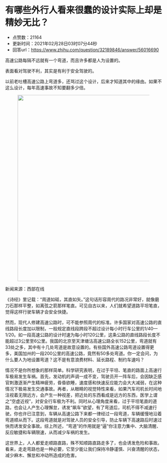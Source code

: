 # 有哪些外行人看来很蠢的设计实际上却是精妙无比？
- 点赞数：21164
- 更新时间：2021年02月28日03时07分44秒
- 回答url：https://www.zhihu.com/question/32189846/answer/56016690
<body>
 <p data-pid="VFWGRHH0">高速公路每隔不远就有一个弯道，而且许多都是人为设置的。</p>
 <p data-pid="EQb3-qQE">表面看对驾驶不利，其实是有利于安全驾驶的。</p>
 <p data-pid="0U0uezua">以前老吐槽高速公路上弯道多，还骂过这个设计，后来才知道其中的缘由。如果不这么设计，每年高速事故不知要翻多少倍。</p>
 <figure>
  <img src="https://picx.zhimg.com/50/23b27ff2483947f433503bb77e71f11a_720w.jpg?source=1940ef5c" data-rawheight="420" data-rawwidth="600" data-original-token="23b27ff2483947f433503bb77e71f11a" class="origin_image zh-lightbox-thumb" width="600" data-original="https://picx.zhimg.com/23b27ff2483947f433503bb77e71f11a_r.jpg?source=1940ef5c">
 </figure>
 <p data-pid="MKFv8Oy2">新闻来源：西部在线</p>
 <p data-pid="wStF1T5f">《诗经》里记载：“周道如砥，其直如矢。”这句话形容周代的路况非常好，就像磨刀石那样平整，如离弦之箭那样笔直。可见自古以来，人们就希望道路平坦笔直，觉得这样行驶车辆才会安全快捷。</p>
 <p data-pid="kSZrF1Hw">然而，现代人修建高速公路时，可不能参照周代的标准。许多国家对高速公路的直线路段长度加以限制，一般规定直线段跨段不超过设计每小时行车公里的1/40—1/20。如一段高速公路的设计时速为每小时120公里，这条公路的直线路段长度不能超过3公里至6公里。我国的北京至天津塘沽高速公路全长152公里，弯道就有33处之多，其中有十几处弯道是故意设置的。有些国外高速公路弯道设置得更多，美国加州的一段200公里的高速公路，竟然有50多处弯道。你一定会问，为什么要人为地设置弯道？这不是有意浪费材料、延长路程、制约车速吗？</p>
 <p data-pid="_xz5jdWO">情况不是你所想象的那样简单。科学研究表明，在过于平坦、笔直的路面上高速行车极易发生车祸。首先，发动机的声调一成不变，驾驶员开一阵车后，会因缺乏感官刺激逐渐产生精神疲劳，昏昏欲睡，速度感和快速反应能力会大大减弱，在这种情况下极易发生交通事故。再者，从眼睛的视觉特性来看，如果汽车司机长时间地注视着无限远方，会产生一种视差，把近处的东西看成是远方的东西，医学上谓之“空虚近视”，对安全行车极为不利。同时从心理角度来看，过于平坦笔直的道路，也会让人产生心理懈怠，诱发“飙车”欲望，有了弯道后，司机不得不减速行驶。你也许已注意到，车辆从高速公路下来都一律经过一段弯道，车辆缓慢地沿着弯道顺从而下。这段弯道就是对驾驶人员的安全引导，防止车辆下高速路后时速过快而诱发安全事故。综上所述，“弯道”的作用就是“逼”你注意力集中、大脑清醒、反应敏捷和车辆限速，从而减少车祸的发生。</p>
 <p data-pid="_j1NcV_5">这世界上，人人都爱走顺路直路，殊不知顺路直路走多了，也会诱发危险和事故。看来，走走弯路也是一种必要，它至少能让我们保持冷静谨慎、兴奋清醒的状态，减少麻木、懈怠和冲动所造成的危害。</p>
</body>